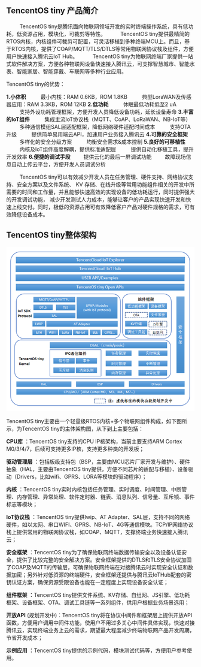 ## TencentOS tiny 产品简介
&nbsp;&nbsp;&nbsp;&nbsp;&nbsp;&nbsp;&nbsp;&nbsp;&nbsp;TencentOS tiny是腾讯面向物联网领域开发的实时终端操作系统，具有低功耗，低资源占用，模块化，可裁剪等特性。
&nbsp;&nbsp;&nbsp;&nbsp;&nbsp;&nbsp;&nbsp;&nbsp;&nbsp;TencentOS tiny提供最精简的RTOS内核，内核组件可裁剪可配置，可灵活移植到多种终端MCU上。而且，基于RTOS内核，提供了COAP/MQTT/TLS/DTLS等常用物联网协议栈及组件，方便用户快速接入腾讯云IoT Hub。
&nbsp;&nbsp;&nbsp;&nbsp;&nbsp;&nbsp;&nbsp;&nbsp;&nbsp;TencentOS tiny为物联网终端厂家提供一站式软件解决方案，方便各种物联网设备快速接入腾讯云，可支撑智慧城市、智能水表、智能家居、智能穿戴、车联网等多种行业应用。

TencentOS tiny的优势：

 __1.小体积__ 
&nbsp;&nbsp;&nbsp;&nbsp;&nbsp;&nbsp;&nbsp;&nbsp;&nbsp;最小内核：RAM 0.6KB，ROM 1.8KB
&nbsp;&nbsp;&nbsp;&nbsp;&nbsp;&nbsp;&nbsp;&nbsp;&nbsp;典型LoraWAN及传感器应用：RAM 3.3KB，ROM 12KB
 __2.低功耗__ 
&nbsp;&nbsp;&nbsp;&nbsp;&nbsp;&nbsp;&nbsp;&nbsp;&nbsp;休眠最低功耗低至2 uA
&nbsp;&nbsp;&nbsp;&nbsp;&nbsp;&nbsp;&nbsp;&nbsp;&nbsp;支持外设功耗管理框架，方便开发人员降低设备功耗，延长设备寿命
 __3.丰富的IoT组件__ 
&nbsp;&nbsp;&nbsp;&nbsp;&nbsp;&nbsp;&nbsp;&nbsp;&nbsp;集成主流IoT协议栈（MQTT、CoAP、LoRaWAN、NB-IoT等）
&nbsp;&nbsp;&nbsp;&nbsp;&nbsp;&nbsp;&nbsp;&nbsp;&nbsp;多种通信模组SAL层适配框架，降低网络硬件适配时间成本
&nbsp;&nbsp;&nbsp;&nbsp;&nbsp;&nbsp;&nbsp;&nbsp;&nbsp;支持OTA升级
&nbsp;&nbsp;&nbsp;&nbsp;&nbsp;&nbsp;&nbsp;&nbsp;&nbsp;提供简单易用端云API，加速用户业务接入腾讯云
 __4.可靠的安全框架__ 
&nbsp;&nbsp;&nbsp;&nbsp;&nbsp;&nbsp;&nbsp;&nbsp;&nbsp;多样化的安全分级方案
&nbsp;&nbsp;&nbsp;&nbsp;&nbsp;&nbsp;&nbsp;&nbsp;&nbsp;均衡安全需求&成本控制
 __5.良好的可移植性__ 
&nbsp;&nbsp;&nbsp;&nbsp;&nbsp;&nbsp;&nbsp;&nbsp;&nbsp;内核及IoT组件高度解耦，提供标准适配层
&nbsp;&nbsp;&nbsp;&nbsp;&nbsp;&nbsp;&nbsp;&nbsp;&nbsp;提供自动化移植工具，提升开发效率
 __6.便捷的调试手段__ 
&nbsp;&nbsp;&nbsp;&nbsp;&nbsp;&nbsp;&nbsp;&nbsp;提供云化的最后一屏调试功能
&nbsp;&nbsp;&nbsp;&nbsp;&nbsp;&nbsp;&nbsp;&nbsp;故障现场信息自动上传云平台，方便开发人员调试分析

&nbsp;&nbsp;&nbsp;&nbsp;&nbsp;&nbsp;&nbsp;&nbsp;&nbsp;TencentOS tiny可以有效减少开发人员在任务管理、硬件支持、网络协议支持、安全方案以及文件系统、 KV 存储、在线升级等常用功能组件相关的开发中所需要的时间和工作量，并且能够快速高效的实现设备的低功耗运行，同时提供强大的开发调试功能， 减少开发测试人力成本，能够让客户的产品实现快速开发和快速上线交付。同时，极低的资源占用可有效降低客户产品对硬件规格的需求，可有效降低设备成本。

## TencentOS tiny整体架构


![](./picture/introduction/TencentOS_tiny_Architecture.png)

TencentOS tiny主要由一个轻量级RTOS内核+多个物联网组件构成，如下图所示，为TencentOS tiny的主体架构图，从下到上主要包括：

 __CPU库__ ：TencentOS tiny支持的CPU IP核架构，当前主要支持ARM Cortex M0/3/4/7，后续可支持更多IP核，支持更多种类的开发板；

 __驱动管理层__ ：包括板级支持包（BSP，主要由MCU芯片厂家开发与维护）、硬件抽象（HAL，主要由TencentOS tiny提供，方便不同芯片的适配与移植）、设备驱动（Drivers，比如wifi、GPRS、LORA等模块的驱动程序）；

 __内核__ ：TencentOS tiny实时内核包括任务管理、实时调度、时间管理、中断管理、内存管理、异常处理、软件定时器、链表、消息队列、信号量、互斥锁、事件标志等模块；

 __IoT协议栈__ ：TencentOS tiny提供lwip、AT Adapter、SAL层，支持不同的网络硬件，如以太网、串口WIFI、GPRS、NB-IoT、4G等通信模块。TCP/IP网络协议栈上提供常用的物联网协议栈，如COAP、MQTT，支撑终端业务快速接入腾讯云；

 __安全框架__ ：TencentOS tiny为了确保物联网终端数据传输安全以及设备认证安全，提供了比较完整的安全解决方案。安全框架提供的DTLS和TLS安全协议加固了COAP及MQTT的传输层，可确保物联网终端在对接腾讯云时实现安全认证和数据加密；另外针对低资源的终端硬件，安全框架还提供与腾讯云IoTHub配套的密钥认证方案，确保资源受限设备也能在一定程度上实现设备安全认证；

 __组件框架__ ：TencentOS tiny提供文件系统、KV存储、自组网、JS引擎、低功耗框架、设备框架、OTA、调试工具链等一系列组件，供用户根据业务场景选用；

 __开放API__ (规划开发中)：TencentOS tiny将在协议中间件和框架层上提供开放API函数，方便用户调用中间件功能，使用户不用过多关心中间件具体实现，快速对接腾讯云，实现终端业务上云的需求，期望最大程度减少终端物联网产品开发周期，节省开发成本；

 __示例应用__ ：TencentOS tiny提供的示例代码，模块测试代码等，方便用户参考使用。

